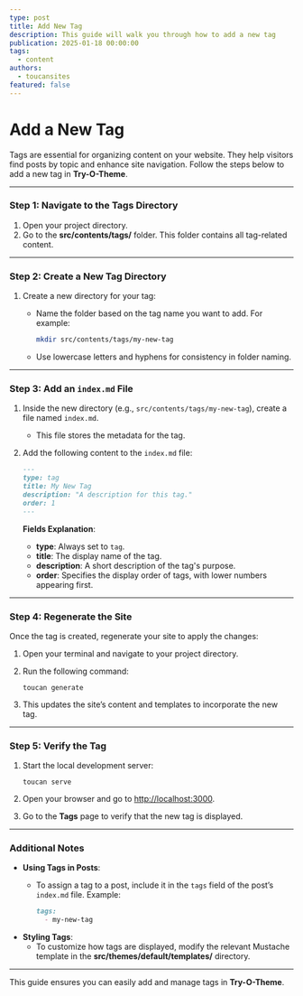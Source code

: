 ```yaml
---
type: post
title: Add New Tag
description: This guide will walk you through how to add a new tag
publication: 2025-01-18 00:00:00
tags:
  - content
authors:
  - toucansites
featured: false
---
```


# Add a New Tag

Tags are essential for organizing content on your website. They help visitors find posts by topic and enhance site navigation. Follow the steps below to add a new tag in **Try-O-Theme**.

---

### Step 1: Navigate to the Tags Directory

1. Open your project directory.
2. Go to the **src/contents/tags/** folder. This folder contains all tag-related content.

---

### Step 2: Create a New Tag Directory

1. Create a new directory for your tag:
   - Name the folder based on the tag name you want to add. For example:

     ```bash
     mkdir src/contents/tags/my-new-tag
     ```
   - Use lowercase letters and hyphens for consistency in folder naming.

---

### Step 3: Add an `index.md` File

1. Inside the new directory (e.g., `src/contents/tags/my-new-tag`), create a file named `index.md`.
   - This file stores the metadata for the tag.

2. Add the following content to the `index.md` file:

   ```markdown
   ---
   type: tag
   title: My New Tag
   description: "A description for this tag."
   order: 1
   ---
   ```
   **Fields Explanation**:
   - **type**: Always set to `tag`.
   - **title**: The display name of the tag.
   - **description**: A short description of the tag's purpose.
   - **order**: Specifies the display order of tags, with lower numbers appearing first.

---

### Step 4: Regenerate the Site

Once the tag is created, regenerate your site to apply the changes:

1. Open your terminal and navigate to your project directory.
2. Run the following command:

   ```
   toucan generate
   ```
3. This updates the site’s content and templates to incorporate the new tag.

---

### Step 5: Verify the Tag

1. Start the local development server:

   ```
   toucan serve
   ```
2. Open your browser and go to [http://localhost:3000](http://localhost:3000).
3. Go to the **Tags** page to verify that the new tag is displayed.

---

### Additional Notes

- **Using Tags in Posts**:
  - To assign a tag to a post, include it in the `tags` field of the post’s `index.md` file. Example:

    ```markdown
    tags:
      - my-new-tag
    ```
- **Styling Tags**:
  - To customize how tags are displayed, modify the relevant Mustache template in the **src/themes/default/templates/** directory.

---

This guide ensures you can easily add and manage tags in **Try-O-Theme**.
